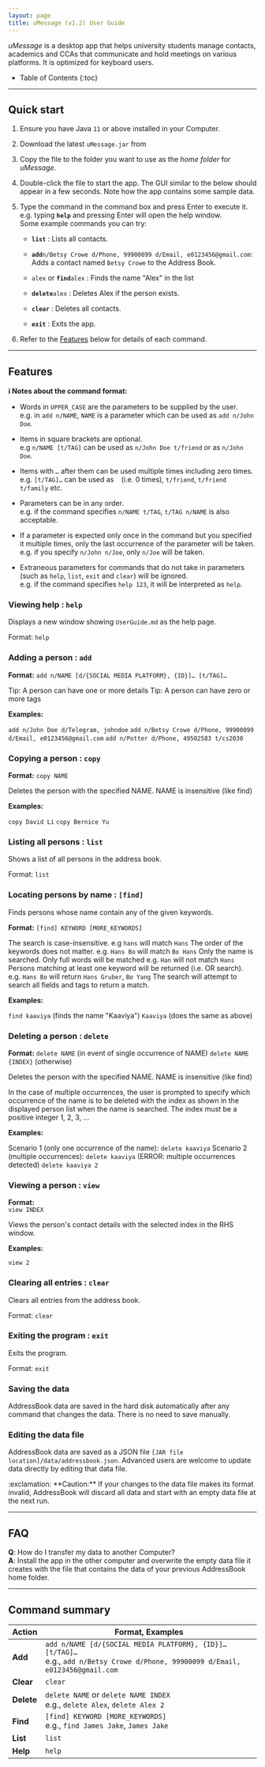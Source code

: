 ```yaml
---
layout: page
title: uMessage (v1.2) User Guide
---
```


*uMessage* is a desktop app that helps university students manage contacts, academics and CCAs that communicate and hold meetings on various platforms. It is optimized for keyboard users.

* Table of Contents
{:toc}

--------------------------------------------------------------------------------------------------------------------

## Quick start

1. Ensure you have Java `11` or above installed in your Computer.

1. Download the latest `uMessage.jar` from

1. Copy the file to the folder you want to use as the _home folder_ for *uMessage*.

1. Double-click the file to start the app. The GUI similar to the below should appear in a few seconds. Note how the app contains some sample data.<br>

1. Type the command in the command box and press Enter to execute it. e.g. typing **`help`** and pressing Enter will open the help window.<br>
   Some example commands you can try:

   * **`list`** : Lists all contacts.

   * **`add`**`n/Betsy Crowe d/Phone, 99900099 d/Email, e0123456@gmail.com`: Adds a contact named `Betsy Crowe` to the Address Book.

   * `alex` or **`find`**`alex` : Finds the name "Alex" in the list

   * **`delete`**`alex` : Deletes Alex if the person exists.

   * **`clear`** : Deletes all contacts.

   * **`exit`** : Exits the app.

1. Refer to the [Features](#features) below for details of each command.

--------------------------------------------------------------------------------------------------------------------

## Features

<div markdown="block" class="alert alert-info">

**:information_source: Notes about the command format:**<br>

* Words in `UPPER_CASE` are the parameters to be supplied by the user.<br>
  e.g. in `add n/NAME`, `NAME` is a parameter which can be used as `add n/John Doe`.

* Items in square brackets are optional.<br>
  e.g `n/NAME [t/TAG]` can be used as `n/John Doe t/friend` or as `n/John Doe`.

* Items with `…`​ after them can be used multiple times including zero times.<br>
  e.g. `[t/TAG]…​` can be used as ` ` (i.e. 0 times), `t/friend`, `t/friend t/family` etc.

* Parameters can be in any order.<br>
  e.g. if the command specifies `n/NAME t/TAG`, `t/TAG n/NAME` is also acceptable.

* If a parameter is expected only once in the command but you specified it multiple times, only the last occurrence of the parameter will be taken.<br>
  e.g. if you specify `n/John n/Joe`, only `n/Joe` will be taken.

* Extraneous parameters for commands that do not take in parameters (such as `help`, `list`, `exit` and `clear`) will be ignored.<br>
  e.g. if the command specifies `help 123`, it will be interpreted as `help`.

</div>

### Viewing help : `help`

Displays a new window showing `UserGuide.md` as the help page.


Format: `help`


### Adding a person : `add`

**Format:** `add n/NAME [d/{SOCIAL MEDIA PLATFORM}, {ID}]… [t/TAG]…`

Tip: A person can have one or more details
Tip: A person can have zero or more tags

**Examples:**

`add n/John Doe d/Telegram, johndoe`
`add n/Betsy Crowe d/Phone, 99900099 d/Email, e0123456@gmail.com`
`add n/Potter d/Phone, 49502583 t/cs2030`

### Copying a person : `copy`

**Format:** `copy NAME`

Deletes the person with the specified NAME.
NAME is insensitive (like find)

**Examples:**

`copy David Li`
`copy Bernice Yu`

### Listing all persons : `list`

Shows a list of all persons in the address book.

Format: `list`

### Locating persons by name : `[find]`

Finds persons whose name contain any of the given keywords.

**Format:**  `[find] KEYWORD [MORE_KEYWORDS]`

The search is case-insensitive. e.g `hans` will match `Hans`
The order of the keywords does not matter. e.g. `Hans Bo` will match `Bo Hans`
Only the name is searched.
Only full words will be matched e.g. `Han` will not match `Hans`
Persons matching at least one keyword will be returned (i.e. OR search). e.g. `Hans Bo` will return `Hans Gruber`, `Bo Yang`
The search will attempt to search all fields and tags to return a match.

**Examples:**

`find kaaviya` (finds the name "Kaaviya")
`Kaaviya` (does the same as above)

### Deleting a person : `delete`

**Format:**
`delete NAME`			(in event of single occurrence of NAME)
`delete NAME {INDEX}`	(otherwise)

Deletes the person with the specified NAME.
NAME is insensitive (like find)

In the case of multiple occurrences, the user is prompted to specify which occurrence of the name is to be deleted with the index as shown in the displayed person list when the name is searched.
The index must be a positive integer 1, 2, 3, ...

**Examples:**

Scenario 1 (only one occurrence of the  name): `delete kaaviya`
Scenario 2 (multiple occurrences):
`delete kaaviya`   (ERROR: multiple occurrences detected)
`delete kaaviya 2`

### Viewing a person : `view`

**Format:**  
`view INDEX`			

Views the person's contact details with the selected index in the RHS window.

**Examples:**

`view 2`

### Clearing all entries : `clear`

Clears all entries from the address book.

Format: `clear`

### Exiting the program : `exit`

Exits the program.

Format: `exit`

### Saving the data

AddressBook data are saved in the hard disk automatically after any command that changes the data. There is no need to save manually.

### Editing the data file

AddressBook data are saved as a JSON file `[JAR file location]/data/addressbook.json`. Advanced users are welcome to update data directly by editing that data file.

<div markdown="span" class="alert alert-warning">:exclamation: **Caution:**
If your changes to the data file makes its format invalid, AddressBook will discard all data and start with an empty data file at the next run.
</div>


--------------------------------------------------------------------------------------------------------------------

## FAQ

**Q**: How do I transfer my data to another Computer?<br>
**A**: Install the app in the other computer and overwrite the empty data file it creates with the file that contains the data of your previous AddressBook home folder.

--------------------------------------------------------------------------------------------------------------------

## Command summary

| Action     | Format, Examples                                                                                                                      |
|------------|---------------------------------------------------------------------------------------------------------------------------------------|
| **Add**    | `add n/NAME [d/{SOCIAL MEDIA PLATFORM}, {ID}]… [t/TAG]…​`<br> e.g., `add n/Betsy Crowe d/Phone, 99900099 d/Email, e0123456@gmail.com` |
| **Clear**  | `clear`                                                                                                                               |
| **Delete** | `delete NAME` or `delete NAME INDEX`<br> e.g., `delete Alex`, `delete Alex 2`                                                         |
| **Find**   | `[find] KEYWORD [MORE_KEYWORDS]`<br> e.g., `find James Jake`, `James Jake`                                                            |
| **List**   | `list`                                                                                                                                |
| **Help**   | `help`                                                                                                                                |


